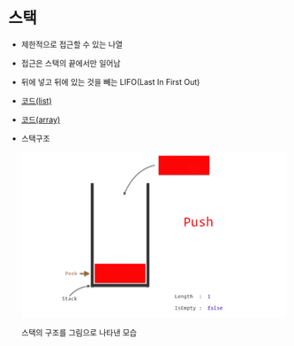 <h1>스택 </h1>

- 제한적으로 접근할 수 있는 나열
- 접근은 스택의 끝에서만 일어남
- 뒤에 넣고 뒤에 있는 것을 빼는 LIFO(Last In First Out)
- [코드(list)](stack_with_list.cpp)
- [코드(array)](stack.c)
- 스택구조
        
    ![stack.gif](./stack.gif)
        
    
    스택의 구조를 그림으로 나타낸 모습